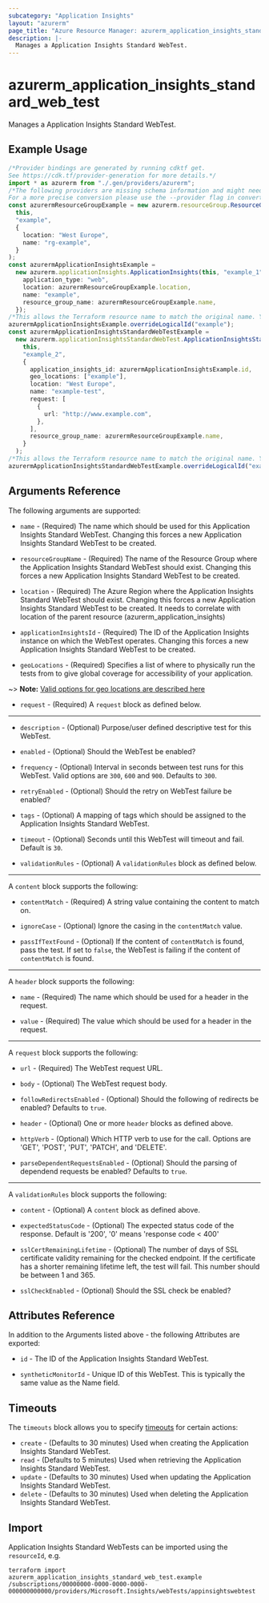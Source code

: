 ```yaml
---
subcategory: "Application Insights"
layout: "azurerm"
page_title: "Azure Resource Manager: azurerm_application_insights_standard_web_test"
description: |-
  Manages a Application Insights Standard WebTest.
---
```


# azurerm\_application\_insights\_standard\_web\_test

Manages a Application Insights Standard WebTest.

## Example Usage

```typescript
/*Provider bindings are generated by running cdktf get.
See https://cdk.tf/provider-generation for more details.*/
import * as azurerm from "./.gen/providers/azurerm";
/*The following providers are missing schema information and might need manual adjustments to synthesize correctly: azurerm.
For a more precise conversion please use the --provider flag in convert.*/
const azurermResourceGroupExample = new azurerm.resourceGroup.ResourceGroup(
  this,
  "example",
  {
    location: "West Europe",
    name: "rg-example",
  }
);
const azurermApplicationInsightsExample =
  new azurerm.applicationInsights.ApplicationInsights(this, "example_1", {
    application_type: "web",
    location: azurermResourceGroupExample.location,
    name: "example",
    resource_group_name: azurermResourceGroupExample.name,
  });
/*This allows the Terraform resource name to match the original name. You can remove the call if you don't need them to match.*/
azurermApplicationInsightsExample.overrideLogicalId("example");
const azurermApplicationInsightsStandardWebTestExample =
  new azurerm.applicationInsightsStandardWebTest.ApplicationInsightsStandardWebTest(
    this,
    "example_2",
    {
      application_insights_id: azurermApplicationInsightsExample.id,
      geo_locations: ["example"],
      location: "West Europe",
      name: "example-test",
      request: [
        {
          url: "http://www.example.com",
        },
      ],
      resource_group_name: azurermResourceGroupExample.name,
    }
  );
/*This allows the Terraform resource name to match the original name. You can remove the call if you don't need them to match.*/
azurermApplicationInsightsStandardWebTestExample.overrideLogicalId("example");

```

## Arguments Reference

The following arguments are supported:

*   `name` - (Required) The name which should be used for this Application Insights Standard WebTest. Changing this forces a new Application Insights Standard WebTest to be created.

*   `resourceGroupName` - (Required) The name of the Resource Group where the Application Insights Standard WebTest should exist. Changing this forces a new Application Insights Standard WebTest to be created.

*   `location` - (Required) The Azure Region where the Application Insights Standard WebTest should exist. Changing this forces a new Application Insights Standard WebTest to be created. It needs to correlate with location of the parent resource (azurerm\_application\_insights)

*   `applicationInsightsId` - (Required) The ID of the Application Insights instance on which the WebTest operates. Changing this forces a new Application Insights Standard WebTest to be created.

*   `geoLocations` - (Required) Specifies a list of where to physically run the tests from to give global coverage for accessibility of your application.

\~> **Note:** [Valid options for geo locations are described here](https://docs.microsoft.com/azure/azure-monitor/app/monitor-web-app-availability#location-population-tags)

* `request` - (Required) A `request` block as defined below.

***

*   `description` - (Optional) Purpose/user defined descriptive test for this WebTest.

*   `enabled` - (Optional) Should the WebTest be enabled?

*   `frequency` - (Optional) Interval in seconds between test runs for this WebTest. Valid options are `300`, `600` and `900`. Defaults to `300`.

*   `retryEnabled` - (Optional) Should the retry on WebTest failure be enabled?

*   `tags` - (Optional) A mapping of tags which should be assigned to the Application Insights Standard WebTest.

*   `timeout` - (Optional) Seconds until this WebTest will timeout and fail. Default is `30`.

*   `validationRules` - (Optional) A `validationRules` block as defined below.

***

A `content` block supports the following:

*   `contentMatch` - (Required) A string value containing the content to match on.

*   `ignoreCase` - (Optional) Ignore the casing in the `contentMatch` value.

*   `passIfTextFound` - (Optional) If the content of `contentMatch` is found, pass the test. If set to `false`, the WebTest is failing if the content of `contentMatch` is found.

***

A `header` block supports the following:

*   `name` - (Required) The name which should be used for a header in the request.

*   `value` - (Required) The value which should be used for a header in the request.

***

A `request` block supports the following:

*   `url` - (Required) The WebTest request URL.

*   `body` - (Optional) The WebTest request body.

*   `followRedirectsEnabled` - (Optional) Should the following of redirects be enabled? Defaults to `true`.

*   `header` - (Optional) One or more `header` blocks as defined above.

*   `httpVerb` - (Optional) Which HTTP verb to use for the call. Options are 'GET', 'POST', 'PUT', 'PATCH', and 'DELETE'.

*   `parseDependentRequestsEnabled` - (Optional) Should the parsing of dependend requests be enabled? Defaults to `true`.

***

A `validationRules` block supports the following:

*   `content` - (Optional) A `content` block as defined above.

*   `expectedStatusCode` - (Optional) The expected status code of the response. Default is '200', '0' means 'response code < 400'

*   `sslCertRemainingLifetime` - (Optional) The number of days of SSL certificate validity remaining for the checked endpoint. If the certificate has a shorter remaining lifetime left, the test will fail. This number should be between 1 and 365.

*   `sslCheckEnabled` - (Optional) Should the SSL check be enabled?

## Attributes Reference

In addition to the Arguments listed above - the following Attributes are exported:

*   `id` - The ID of the Application Insights Standard WebTest.

*   `syntheticMonitorId` - Unique ID of this WebTest. This is typically the same value as the Name field.

## Timeouts

The `timeouts` block allows you to specify [timeouts](https://www.terraform.io/language/resources/syntax#operation-timeouts) for certain actions:

* `create` - (Defaults to 30 minutes) Used when creating the Application Insights Standard WebTest.
* `read` - (Defaults to 5 minutes) Used when retrieving the Application Insights Standard WebTest.
* `update` - (Defaults to 30 minutes) Used when updating the Application Insights Standard WebTest.
* `delete` - (Defaults to 30 minutes) Used when deleting the Application Insights Standard WebTest.

## Import

Application Insights Standard WebTests can be imported using the `resourceId`, e.g.

```shell
terraform import azurerm_application_insights_standard_web_test.example /subscriptions/00000000-0000-0000-0000-000000000000/providers/Microsoft.Insights/webTests/appinsightswebtest
```

